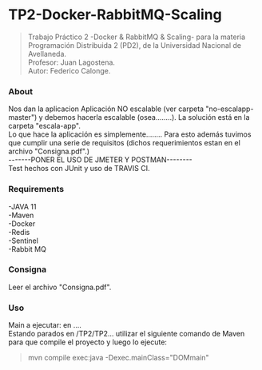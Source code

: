 # TP2-Docker-RabbitMQ-Scaling

>Trabajo Práctico 2 -Docker & RabbitMQ & Scaling- para la materia Programación Distribuida 2 (PD2), de la Universidad Nacional de Avellaneda.  
>Profesor: Juan Lagostena.  
>Autor: Federico Calonge.  

### About
Nos dan la aplicacion Aplicación NO escalable (ver carpeta "no-escalapp-master") y debemos hacerla escalable (osea........). La solución está en la carpeta "escala-app".  
Lo que hace la aplicación es simplemente........
Para esto además tuvimos que cumplir una serie de requisitos (dichos requerimientos estan en el archivo "Consigna.pdf".)  
-------PONER EL USO DE JMETER Y POSTMAN--------  
Test hechos con JUnit y uso de TRAVIS CI.  

### Requirements
-JAVA 11  
-Maven  
-Docker  
-Redis  
-Sentinel  
-Rabbit MQ  

### Consigna
Leer el archivo "Consigna.pdf".  

### Uso
Main a ejecutar: en ....  
Estando parados en /TP2/TP2... utilizar el siguiente comando de Maven para que compile el proyecto y luego lo ejecute:   
>mvn compile exec:java -Dexec.mainClass="DOMmain"

